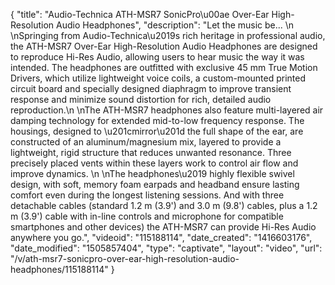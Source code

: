 {
    "title": "Audio-Technica ATH-MSR7 SonicPro\u00ae Over-Ear High-Resolution Audio Headphones",
    "description": "Let the music be... \n \nSpringing from Audio-Technica\u2019s rich heritage in professional audio, the ATH-MSR7 Over-Ear High-Resolution Audio Headphones are designed to reproduce Hi-Res Audio, allowing users to hear music the way it was intended. The headphones are outfitted with exclusive 45 mm True Motion Drivers, which utilize lightweight voice coils, a custom-mounted printed circuit board and specially designed diaphragm to improve transient response and minimize sound distortion for rich, detailed audio reproduction.\n \nThe ATH-MSR7 headphones also feature multi-layered air damping technology for extended mid-to-low frequency response. The housings, designed to \u201cmirror\u201d the full shape of the ear, are constructed of an aluminum\/magnesium mix, layered to provide a lightweight, rigid structure that reduces unwanted resonance. Three precisely placed vents within these layers work to control air flow and improve dynamics. \n \nThe headphones\u2019 highly flexible swivel design, with soft, memory foam earpads and headband ensure lasting comfort even during the longest listening sessions. And with three detachable cables (standard 1.2 m (3.9') and 3.0 m (9.8') cables, plus a 1.2 m (3.9') cable with in-line controls and microphone for compatible smartphones and other devices) the ATH-MSR7 can provide Hi-Res Audio anywhere you go.",
    "videoid": "115188114",
    "date_created": "1416603176",
    "date_modified": "1505857404",
    "type": "captivate",
    "layout": "video",
    "url": "\/v\/ath-msr7-sonicpro-over-ear-high-resolution-audio-headphones\/115188114"
}